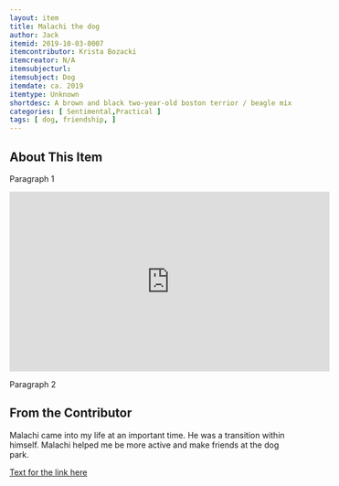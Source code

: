 ```yaml
---
layout: item
title: Malachi the dog
author: Jack 
itemid: 2019-10-03-0007
itemcontributor: Krista Bozacki
itemcreator: N/A
itemsubjecturl: 
itemsubject: Dog
itemdate: ca. 2019
itemtype: Unknown
shortdesc: A brown and black two-year-old boston terrior / beagle mix
categories: [ Sentimental,Practical ]
tags: [ dog, friendship, ]
---
```


## About This Item

Paragraph 1  

<iframe width="560" height="315" src="https://www.youtube.com/watch?v=aXqSoGSDGsw" frameborder="0" allow="accelerometer; autoplay; encrypted-media; gyroscope; picture-in-picture" allowfullscreen></iframe>

Paragraph 2

## From the Contributor

Malachi came into my life at an important time. He was a transition within himself. Malachi helped me be more active and make friends at the dog park. 

[Text for the link here](http://www.somesite.com)
